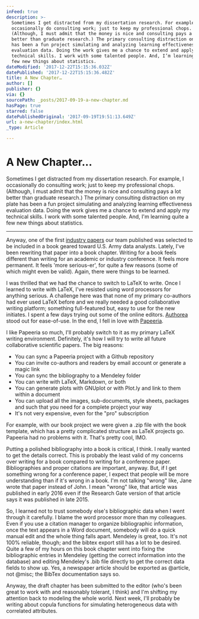 ```yaml
---
inFeed: true
description: >-
  Sometimes I get distracted from my dissertation research. For example, I
  occasionally do consulting work; just to keep my professional chops.
  (Although, I must admit that the money is nice and consulting pays a lot
  better than graduate research.) The primary consulting distraction on my plate
  has been a fun project simulating and analyzing learning effectiveness
  evaluation data. Doing the work gives me a chance to extend and apply my
  technical skills. I work with some talented people. And, I’m learning quite a
  few new things about statistics.
dateModified: '2017-12-22T15:15:36.032Z'
datePublished: '2017-12-22T15:15:36.482Z'
title: A New Chapter…
author: []
publisher: {}
via: {}
sourcePath: _posts/2017-09-19-a-new-chapter.md
hasPage: true
starred: false
datePublishedOriginal: '2017-09-19T19:51:13.649Z'
url: a-new-chapter/index.html
_type: Article

---
```

# A New Chapter...

Sometimes I get distracted from my dissertation research. For example, I occasionally do consulting work; just to keep my professional chops. (Although, I must admit that the money is nice and consulting pays a lot better than graduate research.) The primary consulting distraction on my plate has been a fun project simulating and analyzing learning effectiveness evaluation data. Doing the work gives me a chance to extend and apply my technical skills. I work with some talented people. And, I'm learning quite a few new things about statistics.

---

Anyway, one of the first [industry papers][0] our team published was selected to be included in a book geared toward U.S. Army data analysts. Lately, I've been rewriting that paper into a book chapter. Writing for a book feels different than writing for an academic or industry conference. It feels more permanent. It feels 'more serious-er', for quite a few reasons (some of which might even be valid). Again, there were things to be learned.

I was thrilled that we had the chance to switch to LaTeX to write. Once I learned to write with LaTeX, I've resisted using word processors for anything serious. A challenge here was that none of my primary co-authors had ever used LaTeX before and we really needed a good collaborative writing platform; something full-featured but, easy to use for the new initiates. I spent a few days trying out some of the online editors. [Authorea][1] stood out for ease-of-use. In the end, I fell in love with [Papeeria][2].

I like Papeeria so much, I'll probably switch to it as my primary LaTeX writing environment. Definitely, it's how I will try to write all future collaborative scientific papers. The big reasons:

* You can sync a Papeeria project with a Github repository
* You can invite co-authors and readers by email account or generate a magic link
* You can sync the bibliography to a Mendeley folder
* You can write with LaTeX, Markdown, or both
* You can generate plots with GNUplot or with Plot.ly and link to them within a document
* You can upload all the images, sub-documents, style sheets, packages and such that you need for a complete project your way
* It's not very expensive, even for the "pro" subscription

For example, with our book project we were given a .zip file with the book template, which has a pretty complicated structure as LaTeX projects go. Papeeria had no problems with it. That's pretty cool, IMO.

Putting a polished bibliography into a book is critical, I think. I really wanted to get the details correct. This is probably the least valid of my concerns over writing for a book compared to writing for a conference paper. Bibliographies and proper citations are important, anyway. But, if I get something wrong for a conference paper, I expect that people will be more understanding than if it's wrong in a book. I'm not talking "wrong" like, Jane wrote that paper instead of John. I mean "wrong" like, that article was published in early 2016 even if the Research Gate version of that article says it was published in late 2015\.

So, I learned not to trust somebody else's bibliographic data when I went through it carefully. I blame the word processor more than my colleagues. Even if you use a citation manager to organize bibliographic information, once the text appears in a Word document, somebody will do a quick manual edit and the whole thing falls apart. Mendeley is great, too. It's not 100% reliable, though; and the bibtex export still has a lot to be desired. Quite a few of my hours on this book chapter went into fixing the bibliographic entries in Mendeley (getting the correct information into the database) and editing Mendeley's .bib file directly to get the correct data fields to show up. Yes, a newspaper article should be exported as @article, not @misc; the BibTex documentation says so.

Anyway, the draft chapter has been submitted to the editor (who's been great to work with and reasonably tolerant, I think) and I'm shifting my attention back to modeling the whole world. Next week, I'll probably be writing about copula functions for simulating heterogeneous data with correlated attributes.

[0]: http://www.modsimworld.org/papers/2016/Techniques_and_Applications_to_Transform_Army_Learning.pdf?lipi=urn%3Ali%3Apage%3Ad_flagship3_profile_view_base%3BBEOEW0DYTVKp7SBfblfOYQ%3D%3D "Data Analytics: Methods and Techniques to Transform Army Learning"
[1]: https://www.authorea.com/ "Authorea website"
[2]: https://www.papeeria.com/ "Papeeria landing"